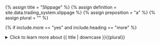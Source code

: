 <!-- TITLE AND DEFINITION starts -->

{% assign title = "Slippage" %}
{% assign definition = site.data.trading_system.slippage %}
{% assign preposition = "a" %}
{% assign plural = "" %}

<!--------------------------------------------- TITLE AND DEFINITION ends -->

{% if include.more == "yes" and include.heading == "more" %}
<details class="detailsCollapsible"><summary class="nobr">Click to learn more about {{ title | downcase }}{{plural}}
</summary>
{% endif %}

{% if include.heading != "" and include.heading != "more" %}
{{include.heading}} {{title}}
{% endif %}

{% if include.icon != "no" %} 

{% if include.table == "yes" and include.icon != "no" %}
<table class="definitionTable"><tr><td>
{% endif %}

<img src='images/icons/{{include.icon}}{{ title | downcase | replace: " ", "-" }}.png' />

{% if include.table == "yes" and include.icon != "no" %}
</td><td>
{% endif %}

{% endif %}

{% if include.definition == "bold" %}

<strong>{{ definition }}</strong>

{% else %}

{{ definition }}

{% endif %}

{% if include.table == "yes" and include.icon != "no" %}
</td></tr></table>
{% endif %}

{% if include.more == "yes" and include.content == "more" and include.heading != "more" %}
<details class="detailsCollapsible"><summary class="nobr">Click to learn more about {{ title | downcase }}{{plural}}
</summary>
{% endif %}

{% if include.content != "no" %}

<!--------------------------------------------- CONTENT starts -->

In the context of forward testing and live trading sessions, slippage does not affect the actual transactions. However, the parameter is taken into account when creating simulation layers, which are also available during forward testing and live trading.

Slippage is factored both in the session reports and in the graphic representation of each trade provided by the simulation trades product of the trading bot.

<!--------------------------------------------- CONTENT ends -->

{% endif %}

{% if include.more == "yes" and include.content != "more" and include.heading != "more" %}
<details class="detailsCollapsible"><summary class="nobr">Click to learn more about {{ title | downcase }}{{plural}}
</summary>
{% endif %}

{% if include.adding != "" %}

{{include.adding}} Adding {{preposition}} {{title}} Node

<!--------------------------------------------- ADDING starts -->

To add a parameter that may be missing, select *Add Missing Params* on the parameters node menu. 

<!-- ADDING ends -->

{% endif %}

{% if include.configuring != "" %}

{{include.configuring}} Configuring the {{title}}

<!-- CONFIGURING starts -->

Select *Configure Slippage* on the menu to access the configuration.

```json
{
"positionRate": 0.1,
"stopLoss": 0.2,
"takeProfit": 0.3
}
```

* ```positionRate``` is the slippage value to be applied to the rate of the take position order, expressed as a percentage (*i.e.:* 0.1 means 0.1%).

* ```stopLoss``` is the slippage value to be applied to the rate of the stop order, expressed as a percentage (*i.e.:* 0.2 means 0.2%).

* ```takeProfit``` is the slippage value to be applied to the rate of the take profit order, expressed as a percentage (*i.e.:* 0.3 means 0.3%).

The number you enter is applied as a percentage of the price of the order and added or subtracted from the price depending on the circumstances, always working against you. For instance, ```"positionRate": 0.1``` means the position will be set at a price 0.1% higher or lower depending on which of the assets in the pair is your base asset. 

{% include note.html content="If the slippage parameter is left empty or detached both from your session and your trading system, slippage is not computed during simulations."%}

<!--------------------------------------------- CONFIGURING ends -->

{% endif %}

{% if include.starting != "" %}

{{include.starting}} Starting {{preposition}} {{title}}

<!--------------------------------------------- STARTING starts -->

XXXXXXXXXXXXXXXXXXXXXXXXXXXXXXXXXXXXXXXXXXXXXXXXXXXXXX

<!--------------------------------------------- STARTING ends -->

{% endif %}

{% if include.more == "yes" %}
</details>
{% endif %}